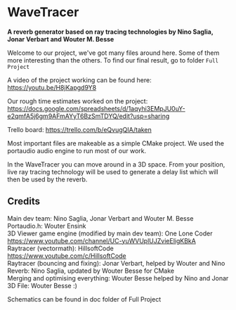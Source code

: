 # **WaveTracer**
**A reverb generator based on ray tracing technologies by Nino Saglia, Jonar Verbart and Wouter M. Besse**

Welcome to our project, we've got many files around here. Some of them more interesting than the others.
To find our final result, go to folder `Full Project`

A video of the project working can be found here: https://youtu.be/H8jKapgd9Y8

Our rough time estimates worked on the project: https://docs.google.com/spreadsheets/d/1aqyhi3EMpJU0uY-e2qmfA5j6gm9AFmAYyT6BzSmTDYQ/edit?usp=sharing

Trello board: https://trello.com/b/eQvugQIA/taken

Most important files are makeable as a simple CMake project.
We used the portaudio audio engine to run most of our work.

In the WaveTracer you can move around in a 3D space. From your position, live ray tracing technology will be used to generate a delay list which will then be used by the reverb.

## **Credits** <br>
Main dev team: Nino Saglia, Jonar Verbart and Wouter M. Besse <br>
Portaudio.h: Wouter Ensink <br>
3D Viewer game engine (modified by main dev team): One Lone Coder https://www.youtube.com/channel/UC-yuWVUplUJZvieEligKBkA <br>
Raytracer (vectormath): HillsoftCode https://www.youtube.com/c/HillsoftCode <br>
Raytracer (bouncing and fixing): Jonar Verbart, helped by Wouter and Nino <br>
Reverb: Nino Saglia, updated by Wouter Besse for CMake <br>
Merging and optimising everything: Wouter Besse helped by Nino and Jonar <br>
3D File: Wouter Besse :) <br>

Schematics can be found in doc folder of Full Project

